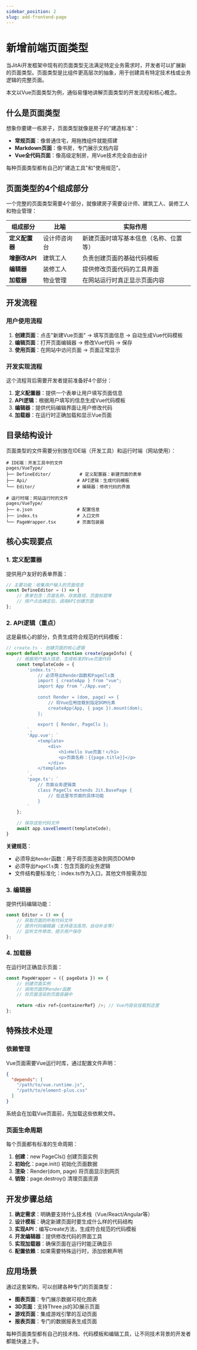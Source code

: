 ```yaml
---
sidebar_position: 2
slug: add-frontend-page
---
```


# 新增前端页面类型

当JitAi开发框架中现有的页面类型无法满足特定业务需求时，开发者可以扩展新的页面类型。页面类型是比组件更高层次的抽象，用于创建具有特定技术栈或业务逻辑的完整页面。

本文以Vue页面类型为例，通俗易懂地讲解页面类型的开发流程和核心概念。

## 什么是页面类型

想象你要建一栋房子，页面类型就像是房子的"建造标准"：
- **常规页面**：像普通住宅，用拖拽组件就能搭建
- **Markdown页面**：像书房，专门展示文档内容
- **Vue全代码页面**：像高级定制房，用Vue技术完全自由设计

每种页面类型都有自己的"建造工具"和"使用规范"。

## 页面类型的4个组成部分

一个完整的页面类型需要4个部分，就像建房子需要设计师、建筑工人、装修工人和物业管理：

| 组成部分 | 比喻 | 实际作用 |
|---------|------|----------|
| **定义配置器** | 设计师咨询台 | 新建页面时填写基本信息（名称、位置等） |
| **增删改API** | 建筑工人 | 负责创建页面的基础代码模板 |
| **编辑器** | 装修工人 | 提供修改页面代码的工具界面 |
| **加载器** | 物业管理 | 在网站运行时真正显示页面内容 |

## 开发流程

### 用户使用流程
1. **创建页面**：点击"新建Vue页面" → 填写页面信息 → 自动生成Vue代码模板
2. **编辑页面**：打开页面编辑器 → 修改Vue代码 → 保存
3. **使用页面**：在网站中访问页面 → 页面正常显示

### 开发实现流程
这个流程背后需要开发者提前准备好4个部分：

1. **定义配置器**：提供一个表单让用户填写页面信息
2. **API逻辑**：根据用户填写的信息生成Vue代码模板
3. **编辑器**：提供代码编辑界面让用户修改代码
4. **加载器**：在运行时正确加载和显示Vue页面

## 目录结构设计

页面类型的文件需要分别放在IDE端（开发工具）和运行时端（网站使用）：

```shell
# IDE端：开发工具中的文件
pages/VueType/
├── DefineEditor/           # 定义配置器：新建页面的表单
├── Api/                   # API逻辑：生成代码模板
└── Editor/                # 编辑器：修改代码的界面

# 运行时端：网站运行时的文件  
pages/VueType/
├── e.json                 # 配置信息
├── index.ts               # 入口文件
└── PageWrapper.tsx        # 页面包装器
```

## 核心实现要点

### 1. 定义配置器
提供用户友好的表单界面：
```typescript
// 主要功能：收集用户输入的页面信息
const DefineEditor = () => {
    // 表单包含：页面名称、存放路径、页面标题等
    // 用户点击确定后，调用API创建页面
};
```

### 2. API逻辑（重点）
这是最核心的部分，负责生成符合规范的代码模板：

```typescript
// create.ts - 创建页面的核心逻辑
export default async function create(pageInfo) {
    // 根据用户输入信息，生成标准的Vue页面代码
    const templateCode = {
        'index.ts': `
            // 必须导出Render函数和PageCls类
            import { createApp } from "vue";
            import App from "./App.vue";
            
            const Render = (dom, page) => {
                // 将Vue应用挂载到指定DOM元素
                createApp(App, { page }).mount(dom);
            };
            
            export { Render, PageCls };
        `,
        'App.vue': `
            <template>
                <div>
                    <h1>Hello Vue页面！</h1>
                    <p>页面名称：{{page.title}}</p>
                </div>
            </template>
        `,
        'page.ts': `
            // 页面业务逻辑类
            class PageCls extends Jit.BasePage {
                // 在这里写页面的具体功能
            }
        `
    };
    
    // 保存这些代码文件
    await app.saveElement(templateCode);
}
```

**关键规范**：
- 必须导出`Render`函数：用于将页面渲染到网页DOM中
- 必须导出`PageCls`类：包含页面的业务逻辑
- 文件结构要标准化：index.ts作为入口，其他文件按需添加

### 3. 编辑器
提供代码编辑功能：
```typescript
const Editor = () => {
    // 获取页面的所有代码文件
    // 提供代码编辑器（支持语法高亮、自动补全等）
    // 监听文件修改，提示用户保存
};
```

### 4. 加载器
在运行时正确显示页面：
```typescript
const PageWrapper = ({ pageData }) => {
    // 创建页面实例
    // 调用页面的Render函数
    // 将页面渲染到页面容器中
    
    return <div ref={containerRef} />; // Vue内容会挂载到这里
};
```

## 特殊技术处理

### 依赖管理
Vue页面需要Vue运行时库，通过配置文件声明：
```json
{
  "depends": [
    "/path/to/vue.runtime.js",
    "/path/to/element-plus.css"
  ]
}
```
系统会在加载Vue页面前，先加载这些依赖文件。

### 页面生命周期
每个页面都有标准的生命周期：
1. **创建**：new PageCls() 创建页面实例
2. **初始化**：page.init() 初始化页面数据
3. **渲染**：Render(dom, page) 将页面显示到网页
4. **销毁**：page.destroy() 清理页面资源

## 开发步骤总结

1. **确定需求**：明确要支持什么技术栈（Vue/React/Angular等）
2. **设计模板**：确定新建页面时要生成什么样的代码结构
3. **实现API**：编写create方法，生成符合规范的代码模板
4. **开发编辑器**：提供修改代码的界面工具
5. **实现加载器**：确保页面在运行时能正确显示
6. **配置依赖**：如果需要特殊运行时，添加依赖声明

## 应用场景

通过这套架构，可以创建各种专门的页面类型：
- **图表页面**：专门展示数据可视化图表
- **3D页面**：支持Three.js的3D展示页面  
- **游戏页面**：集成游戏引擎的互动页面
- **报表页面**：专门的数据报表生成页面

每种页面类型都有自己的技术栈、代码模板和编辑工具，让不同技术背景的开发者都能快速上手。
